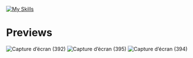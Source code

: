 [![My Skills](https://skillicons.dev/icons?i=ts)](https://skillicons.dev)

# Previews

![Capture d’écran (392)](https://github.com/CallMeHeda/OneDayOneProject/assets/72311243/0d0a81ee-fcf2-4c29-bdd0-76d846986971)
![Capture d’écran (395)](https://github.com/CallMeHeda/OneDayOneProject/assets/72311243/8ad64453-4a43-460b-90ba-4871a2507501)
![Capture d’écran (394)](https://github.com/CallMeHeda/OneDayOneProject/assets/72311243/4c301e9c-e499-4136-b228-db4842ffb3b4)